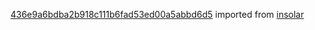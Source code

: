 [436e9a6bdba2b918c111b6fad53ed00a5abbd6d5](https://github.com/insolar/insolar/commit/436e9a6bdba2b918c111b6fad53ed00a5abbd6d5) imported from [insolar](https://github.com/insolar/insolar)
